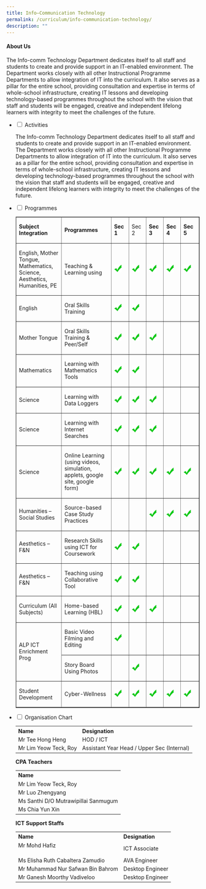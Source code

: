 ```yaml
---
title: Info–Communication Technology
permalink: /curriculum/info-communication-technology/
description: ""
---
```

<h4><strong>About Us</strong></h4>
<p>The Info-comm Technology Department dedicates itself to all staff and students to create and provide support in an IT-enabled environment. The Department works closely with all other Instructional Programme Departments to allow integration of IT into the curriculum. It also serves as a pillar for the entire school, providing consultation and expertise in terms of whole-school infrastructure, creating IT lessons and developing technology-based programmes throughout the school with the vision that staff and students will be engaged, creative and independent lifelong learners with integrity to meet the challenges of the future.</p>
<ul class="jekyllcodex_accordion">
<li><input id="accordion1" type="checkbox"> <label for="accordion1">Activities</label>
<div>
<p>The Info-comm Technology Department dedicates itself to all staff and students to create and provide support in an IT-enabled environment. The Department works closely with all other Instructional Programme Departments to allow integration of IT into the curriculum. It also serves as a pillar for the entire school, providing consultation and expertise in terms of whole-school infrastructure, creating IT lessons and developing technology-based programmes throughout the school with the vision that staff and students will be engaged, creative and independent lifelong learners with integrity to meet the challenges of the future.</p>
</div>
</li>
<li><input id="accordion2" type="checkbox"> <label for="accordion2">Programmes</label>
<div>
<table border="1" width="100%" cellspacing="0" cellpadding="0">
<tbody>
<tr>
<td width="172"><strong>Subject Integration</strong></td>
<td width="239"><strong>Programmes</strong></td>
<td width="54"><strong>Sec 1</strong></td>
<td width="52">
<p>Sec 2&nbsp;</p>
</td>
<td width="54"><strong>Sec 3</strong></td>
<td width="47"><strong>Sec 4</strong></td>
<td width="66"><strong>Sec 5</strong></td>
</tr>
<tr>
<td width="172">
<p>English, Mother Tongue, Mathematics, Science, Aesthetics, Humanities, PE</p>
</td>
<td width="239">
<p>Teaching &amp; Learning using</p>
</td>
<td width="54">
<p><img src="/images/tick.jpg" alt="tick" width="20" height="20"></p>
</td>
<td width="52">
<p><img src="/images/tick.jpg" alt="tick" width="20" height="20"></p>
</td>
<td width="54">
<p><img src="/images/tick.jpg" alt="tick" width="20" height="20"></p>
</td>
<td width="47">
<p><img src="/images/tick.jpg" alt="tick" width="20" height="20"></p>
</td>
<td width="66">
<p><img src="/images/tick.jpg" alt="tick" width="20" height="20"></p>
</td>
</tr>
<tr>
<td width="172">
<p>English</p>
</td>
<td width="239">
<p>Oral Skills Training</p>
</td>
<td width="54">
<p><img src="/images/tick.jpg" alt="tick" width="20" height="20"></p>
</td>
<td width="52">
<p><img src="/images/tick.jpg" alt="tick" width="20" height="20"></p>
</td>
<td width="54">&nbsp;</td>
<td width="47">&nbsp;</td>
<td width="66">&nbsp;</td>
</tr>
<tr>
<td width="172">
<p>Mother Tongue </p>
</td>
<td width="239">
<p>Oral Skills Training &amp; Peer/Self</p>
</td>
<td width="54">
<p><img src="/images/tick.jpg" alt="tick" width="20" height="20"></p>
</td>
<td width="52">
<p><img src="/images/tick.jpg" alt="tick" width="20" height="20"></p>
</td>
<td width="54">
<p><img src="/images/tick.jpg" alt="tick" width="20" height="20"></p>
</td>
<td width="47">&nbsp;</td>
<td width="66">&nbsp;</td>
</tr>
<tr>
<td width="172">
<p>Mathematics</p>
</td>
<td width="239">
<p>Learning with Mathematics Tools&nbsp;</p>
</td>
<td width="54">
<p><img src="/images/tick.jpg" alt="tick" width="20" height="20"></p>
</td>
<td width="52">
<p><img src="/images/tick.jpg" alt="tick" width="20" height="20"></p>
</td>
<td width="54">&nbsp;</td>
<td width="47">&nbsp;</td>
<td width="66">&nbsp;</td>
</tr>
<tr>
<td width="172" height="24">
<p>Science</p>
</td>
<td width="239">
<p>Learning with Data Loggers</p>
</td>
<td width="54">
<p><img src="/images/tick.jpg" alt="tick" width="20" height="20"></p>
</td>
<td width="52">
<p><img src="/images/tick.jpg" alt="tick" width="20" height="20"></p>
</td>
<td width="54">
<p><img src="/images/tick.jpg" alt="tick" width="20" height="20"></p>
</td>
<td width="47">&nbsp;</td>
<td width="66">&nbsp;</td>
</tr>
<tr>
<td width="172" height="28">
<p>Science</p>
</td>
<td width="239">
<p>Learning with Internet Searches</p>
</td>
<td width="54">
<p><img src="/images/tick.jpg" alt="tick" width="20" height="20"></p>
</td>
<td width="52">
<p><img src="/images/tick.jpg" alt="tick" width="20" height="20"></p>
</td>
<td width="54">
<p><img src="/images/tick.jpg" alt="tick" width="20" height="20"></p>
</td>
<td width="47">&nbsp;</td>
<td width="66">&nbsp;</td>
</tr>
<tr>
<td width="172">
<p>Science</p>
</td>
<td width="239">
<p>Online Learning <br>(using videos, simulation, applets, google site, google form)</p>
</td>
<td width="54">
<p><img src="/images/tick.jpg" alt="tick" width="20" height="20"></p>
</td>
<td width="52">
<p><img src="/images/tick.jpg" alt="tick" width="20" height="20"></p>
</td>
<td width="54">
<p><img src="/images/tick.jpg" alt="tick" width="20" height="20"></p>
</td>
<td width="47">
<p><img src="/images/tick.jpg" alt="tick" width="20" height="20"></p>
</td>
<td width="66">
<p><img src="/images/tick.jpg" alt="tick" width="20" height="20"></p>
</td>
</tr>
<tr>
<td width="172">
<p>Humanities – <br>Social Studies</p>
</td>
<td width="239">
<p>Source-based Case Study Practices</p>
</td>
<td width="54">&nbsp;</td>
<td width="52">&nbsp;</td>
<td width="54">
<p><img src="/images/tick.jpg" alt="tick" width="20" height="20"></p>
</td>
<td width="47">
<p><img src="/images/tick.jpg" alt="tick" width="20" height="20"></p>
</td>
<td width="66">
<p><img src="/images/tick.jpg" alt="tick" width="20" height="20"></p>
</td>
</tr>
<tr>
<td width="172">
<p>Aesthetics – F&amp;N</p>
</td>
<td width="239">
<p>Research Skills using ICT for Coursework</p>
</td>
<td width="54">
<p><img src="/images/tick.jpg" alt="tick" width="20" height="20"></p>
</td>
<td width="52">
<p><img src="/images/tick.jpg" alt="tick" width="20" height="20"></p>
</td>
<td width="54">&nbsp;</td>
<td width="47">&nbsp;</td>
<td width="66">&nbsp;</td>
</tr>
<tr>
<td width="172">
<p>Aesthetics – F&amp;N</p>
</td>
<td width="239">
<p>Teaching using Collaborative Tool</p>
</td>
<td width="54">
<p><img src="/images/tick.jpg" alt="tick" width="20" height="20"></p>
</td>
<td width="52">
<p><img src="/images/tick.jpg" alt="tick" width="20" height="20"></p>
</td>
<td width="54">&nbsp;</td>
<td width="47">&nbsp;</td>
<td width="66">&nbsp;</td>
</tr>
<tr>
<td width="172" height="29">
<p>Curriculum (All Subjects)</p>
</td>
<td width="239">
<p>Home-based Learning (HBL)</p>
</td>
<td width="54">
<p><img src="/images/tick.jpg" alt="tick" width="20" height="20"></p>
</td>
<td width="52">
<p><img src="/images/tick.jpg" alt="tick" width="20" height="20"></p>
</td>
<td width="54">
<p><img src="/images/tick.jpg" alt="tick" width="20" height="20"></p>
</td>
<td width="47">&nbsp;</td>
<td width="66">&nbsp;</td>
</tr>
<tr>
<td rowspan="2" width="172">
<p>ALP ICT Enrichment Prog</p>
</td>
<td width="239" height="28">
<p>Basic Video Filming and Editing</p>
</td>
<td width="54">
<p><img src="/images/tick.jpg" alt="tick" width="20" height="20"></p>
</td>
<td width="52">&nbsp;</td>
<td width="54">&nbsp;</td>
<td width="47">&nbsp;</td>
<td width="66">&nbsp;</td>
</tr>
<tr>
<td width="239" height="26">
<p>Story Board Using Photos</p>
</td>
<td width="54">&nbsp;</td>
<td width="52">
<p><img src="/images/tick.jpg" alt="tick" width="20" height="20"></p>
</td>
<td width="54">&nbsp;</td>
<td width="47">&nbsp;</td>
<td width="66">&nbsp;</td>
</tr>
<tr>
<td width="172" height="31">
<p>Student Development</p>
</td>
<td width="239">
<p>Cyber-Wellness</p>
</td>
<td>
<p><img src="/images/tick.jpg" alt="tick" width="20" height="20"></p>
</td>
<td>
<p><img src="/images/tick.jpg" alt="tick" width="20" height="20"></p>
</td>
<td>
<p><img src="/images/tick.jpg" alt="tick" width="20" height="20"></p>
</td>
<td width="47">
<p><img src="/images/tick.jpg" alt="tick" width="20" height="20"></p>
</td>
<td width="66">
<p><img src="/images/tick.jpg" alt="tick" width="20" height="20"></p>
</td>
</tr>
</tbody>
</table>
</div>
</li>
<li><input id="accordion3" type="checkbox"> <label for="accordion3">Organisation Chart</label>
<div>
<table>
<tbody>
<tr>
<th>Name</th>
<th>Designation</th>
</tr>
<tr>
<td>Mr Tee Hong Heng</td>
<td>HOD / ICT</td>
</tr>
<tr>
<td>Mr Lim Yeow Teck, Roy</td>
<td>Assistant Year Head / Upper Sec (Internal)</td>
</tr>
</tbody>
</table>
<p><strong>CPA Teachers</strong></p>
<table>
<tbody>
<tr>
<th>Name</th>
</tr>
<tr>
<td>Mr Lim Yeow Teck, Roy</td>
</tr>
<tr>
<td>Mr Luo Zhengyang</td>
</tr>
<tr>
<td>Ms Santhi D/O Mutrawipillai Sanmugum</td>
</tr>
<tr>
<td>Ms Chia Yun Xin</td>
</tr>
</tbody>
</table>
</div>
<p><strong>ICT Support Staffs</strong></p>
<div>
<table>
<tbody>
<tr>
<th>Name</th>
<th>Designation</th>
</tr>
<tr>
<td>Mr Mohd Hafiz<br><br></td>
<td>ICT Associate</td>
</tr>
<tr>
<td>Ms Elisha Ruth Cabaltera Zamudio</td>
<td>AVA Engineer</td>
</tr>
<tr>
<td>Mr Muhammad Nur Safwan Bin Bahrom</td>
<td>Desktop Engineer</td>
</tr>
<tr>
<td>Mr Ganesh Moorthy Vadiveloo</td>
<td>Desktop Engineer</td>
</tr>
</tbody>
</table>
</div></li></ul>